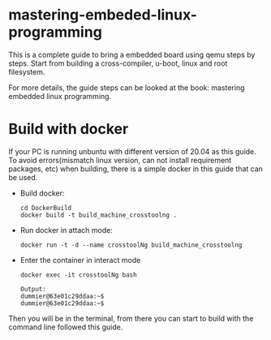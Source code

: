 # mastering-embeded-linux-programming
This is a complete guide to bring a embedded board using qemu steps by steps.
Start from building a cross-compiler, u-boot, linux and root filesystem.

For more details, the guide steps can be looked at the book: mastering embedded linux programming.
#

# Build with docker
If your PC is running unbuntu with different version of 20.04 as this guide. To avoid errors(mismatch linux version, can not install requirement packages, etc) when building, there is a simple docker in this guide that can be used.
- Build docker:
    ```
    cd DockerBuild
    docker build -t build_machine_crosstoolng .
    ```
- Run docker in attach mode:
    ```
    docker run -t -d --name crosstoolNg build_machine_crosstoolng
    ```
- Enter the container in interact mode
    ```
    docker exec -it crosstoolNg bash

    Output:
    dummier@63e01c29ddaa:~$
    dummier@63e01c29ddaa:~$
    ```

Then you will be in the terminal, from there you can start to build with the command line followed this guide.
